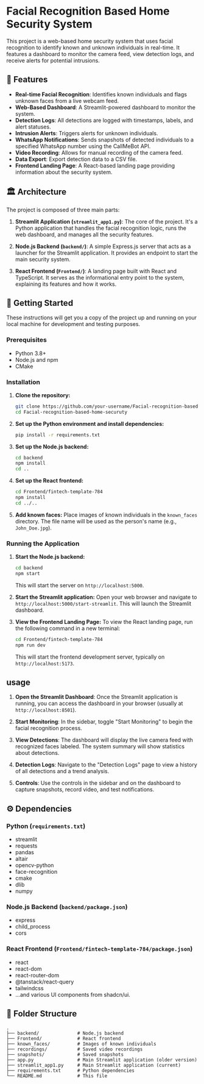 # Facial Recognition Based Home Security System

This project is a web-based home security system that uses facial recognition to identify known and unknown individuals in real-time. It features a dashboard to monitor the camera feed, view detection logs, and receive alerts for potential intrusions.

## 🚀 Features

-   **Real-time Facial Recognition**: Identifies known individuals and flags unknown faces from a live webcam feed.
-   **Web-Based Dashboard**: A Streamlit-powered dashboard to monitor the system.
-   **Detection Logs**: All detections are logged with timestamps, labels, and alert statuses.
-   **Intrusion Alerts**: Triggers alerts for unknown individuals.
-   **WhatsApp Notifications**: Sends snapshots of detected individuals to a specified WhatsApp number using the CallMeBot API.
-   **Video Recording**: Allows for manual recording of the camera feed.
-   **Data Export**: Export detection data to a CSV file.
-   **Frontend Landing Page**: A React-based landing page providing information about the security system.

## 🏛️ Architecture

The project is composed of three main parts:

1.  **Streamlit Application (`streamlit_app1.py`)**: The core of the project. It's a Python application that handles the facial recognition logic, runs the web dashboard, and manages all the security features.

2.  **Node.js Backend (`backend/`)**: A simple Express.js server that acts as a launcher for the Streamlit application. It provides an endpoint to start the main security system.

3.  **React Frontend (`Frontend/`)**: A landing page built with React and TypeScript. It serves as the informational entry point to the system, explaining its features and how it works.

## 🏁 Getting Started

These instructions will get you a copy of the project up and running on your local machine for development and testing purposes.

### Prerequisites

-   Python 3.8+
-   Node.js and npm
-   CMake

### Installation

1.  **Clone the repository:**

    ```bash
    git clone https://github.com/your-username/Facial-recognition-based-home-securuty.git
    cd Facial-recognition-based-home-securuty
    ```

2.  **Set up the Python environment and install dependencies:**

    ```bash
    pip install -r requirements.txt
    ```

3.  **Set up the Node.js backend:**

    ```bash
    cd backend
    npm install
    cd ..
    ```

4.  **Set up the React frontend:**

    ```bash
    cd Frontend/fintech-template-784
    npm install
    cd ../..
    ```

5.  **Add known faces:**
    Place images of known individuals in the `known_faces` directory. The file name will be used as the person's name (e.g., `John_Doe.jpg`).

### Running the Application

1.  **Start the Node.js backend:**

    ```bash
    cd backend
    npm start
    ```

    This will start the server on `http://localhost:5000`.

2.  **Start the Streamlit application:**
    Open your web browser and navigate to `http://localhost:5000/start-streamlit`. This will launch the Streamlit dashboard.

3.  **View the Frontend Landing Page:**
    To view the React landing page, run the following command in a new terminal:

    ```bash
    cd Frontend/fintech-template-784
    npm run dev
    ```

    This will start the frontend development server, typically on `http://localhost:5173`.

## usage

1.  **Open the Streamlit Dashboard**: Once the Streamlit application is running, you can access the dashboard in your browser (usually at `http://localhost:8501`).

2.  **Start Monitoring**: In the sidebar, toggle "Start Monitoring" to begin the facial recognition process.

3.  **View Detections**: The dashboard will display the live camera feed with recognized faces labeled. The system summary will show statistics about detections.

4.  **Detection Logs**: Navigate to the "Detection Logs" page to view a history of all detections and a trend analysis.

5.  **Controls**: Use the controls in the sidebar and on the dashboard to capture snapshots, record video, and test notifications.

## ⚙️ Dependencies

### Python (`requirements.txt`)

-   streamlit
-   requests
-   pandas
-   altair
-   opencv-python
-   face-recognition
-   cmake
-   dlib
-   numpy

### Node.js Backend (`backend/package.json`)

-   express
-   child_process
-   cors

### React Frontend (`Frontend/fintech-template-784/package.json`)

-   react
-   react-dom
-   react-router-dom
-   @tanstack/react-query
-   tailwindcss
-   ...and various UI components from shadcn/ui.

## 📁 Folder Structure

```
.
├── backend/              # Node.js backend
├── Frontend/             # React frontend
├── known_faces/          # Images of known individuals
├── recordings/           # Saved video recordings
├── snapshots/            # Saved snapshots
├── app.py                # Main Streamlit application (older version)
├── streamlit_app1.py     # Main Streamlit application (current)
├── requirements.txt      # Python dependencies
└── README.md             # This file
```
